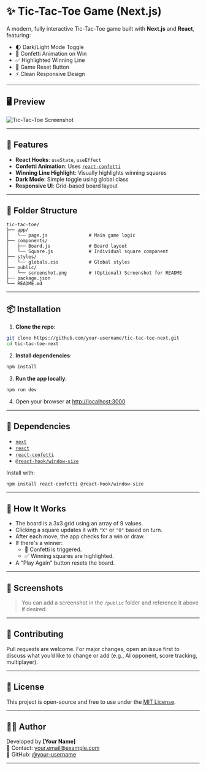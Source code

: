 # ✨ Tic-Tac-Toe Game (Next.js)

A modern, fully interactive Tic-Tac-Toe game built with **Next.js** and **React**, featuring:

- 🌓 Dark/Light Mode Toggle  
- 🎉 Confetti Animation on Win  
- ✅ Highlighted Winning Line  
- 🔄 Game Reset Button  
- ⚡ Clean Responsive Design  

---

## 🖥️ Preview

![Tic-Tac-Toe Screenshot](./tic.png)

---

## 🚀 Features

- **React Hooks**: `useState`, `useEffect`
- **Confetti Animation**: Uses [`react-confetti`](https://www.npmjs.com/package/react-confetti)
- **Winning Line Highlight**: Visually highlights winning squares
- **Dark Mode**: Simple toggle using global class
- **Responsive UI**: Grid-based board layout

---

## 📁 Folder Structure

```
tic-tac-toe/
├── app/
│   └── page.js               # Main game logic
├── components/
│   ├── Board.js              # Board layout
│   └── Square.js             # Individual square component
├── styles/
│   └── globals.css           # Global styles
├── public/
│   └── screenshot.png        # (Optional) Screenshot for README
├── package.json
└── README.md
```

---

## 📦 Installation

1. **Clone the repo**:

```bash
git clone https://github.com/your-username/tic-tac-toe-next.git
cd tic-tac-toe-next
```

2. **Install dependencies**:

```bash
npm install
```

3. **Run the app locally**:

```bash
npm run dev
```

4. Open your browser at [http://localhost:3000](http://localhost:3000)

---

## 🧩 Dependencies

- [`next`](https://nextjs.org/)
- [`react`](https://react.dev/)
- [`react-confetti`](https://www.npmjs.com/package/react-confetti)
- [`@react-hook/window-size`](https://www.npmjs.com/package/@react-hook/window-size)

Install with:

```bash
npm install react-confetti @react-hook/window-size
```

---

## 🧠 How It Works

- The board is a 3x3 grid using an array of 9 values.
- Clicking a square updates it with `"X"` or `"O"` based on turn.
- After each move, the app checks for a win or draw.
- If there's a winner:
  - 🎉 Confetti is triggered.
  - ✅ Winning squares are highlighted.
- A "Play Again" button resets the board.

---

## 📸 Screenshots

> You can add a screenshot in the `/public` folder and reference it above if desired.

---

## 🤝 Contributing

Pull requests are welcome. For major changes, open an issue first to discuss what you’d like to change or add (e.g., AI opponent, score tracking, multiplayer).

---

## 📄 License

This project is open-source and free to use under the [MIT License](https://choosealicense.com/licenses/mit/).

---

## 👨‍💻 Author

Developed by **[Your Name]**  
📧 Contact: your.email@example.com  
🔗 GitHub: [@your-username](https://github.com/your-username)

---